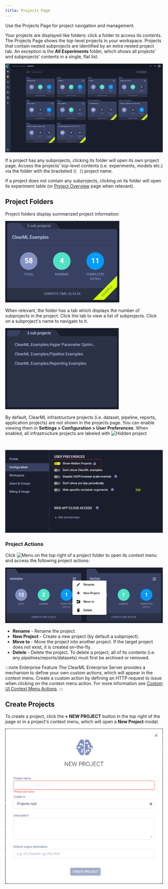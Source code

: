 ```yaml
---
title: Projects Page
---
```


Use the Projects Page for project navigation and management. 

Your projects are displayed like folders: click a folder to access its contents. The Projects Page shows the top-level 
projects in your workspace. Projects that contain nested subprojects are identified by an extra nested project tab. 
An exception is the **All Experiments** folder, which shows all projects' and subprojects' contents in a single, flat
list.

![Projects page](../img/webapp_project_page.png)

If a project has any subprojects, clicking its folder will open its own project page. Access the projects' top-level 
contents (i.e. experiments, models etc.) via the folder with the bracketed (`[ ]`) project name.

If a project does not contain any subprojects, clicking on its folder will open its experiment table (or [Project Overview](webapp_project_overview.md)
page when relevant).

## Project Folders

Project folders display summarized project information:  

![Project card](../img/webapp_project_card.png)

When relevant, the folder has a tab which displays the number of subprojects in the project. Click the tab to view a list of 
subprojects. Click on a subproject's name to navigate to it.  

![Subproject tab](../img/webapp_sub_project_card.png)

<Collapsible title="Hidden Projects" type="configuration">

By default, ClearML infrastructure projects (i.e. dataset, pipeline, reports, application projects) are not shown in the 
projects page. You can enable viewing them in **Settings > Configuration > User Preferences**. When enabled, all infrastructure projects 
are labeled with <img src="/docs/latest/icons/ico-ghost.svg" alt="Hidden project" className="icon size-md space-sm" />

<br/>

![Hidden project configuration](../img/settings_hidden_projects.png)

</Collapsible>

### Project Actions

Click <img src="/docs/latest/icons/ico-bars-menu.svg" alt="Menu" className="icon size-md space-sm" /> on the top right
of a project folder to open its context menu and access the following project actions:  

![Project context menu](../img/webapp_projects_context_menu.png)

* **Rename** - Rename the project.
* **New Project** - Create a new project (by default a subproject). 
* **Move to** - Move the project into another project. If the target project does not exist, it is created on-the-fly.
* **Delete** - Delete the project. To delete a project, all of its contents (i.e. any pipelines/reports/datasets) must
first be archived or removed. 

:::note Enterprise Feature
The ClearML Enterprise Server provides a mechanism to define your own custom actions, which will 
appear in the context menu. Create a custom action by defining an HTTP request to issue when clicking on the context menu
action. For more information see [Custom UI Context Menu Actions](../deploying_clearml/clearml_server_config.md#custom-ui-context-menu-actions).
:::

## Create Projects

To create a project, click the **+ NEW PROJECT** button in the top right of the page or in a project's context menu, 
which will open a **New Project** modal. 

![New project modal](../img/webapp_projects_new_project.png)